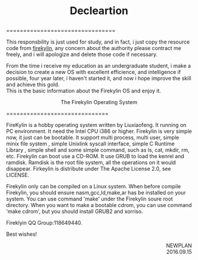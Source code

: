 # <p align="center">Decleartion</p>
================================

This responsbility is just used for study, and in fact, i just copy the resource code from [firekylin](https://coding.net/u/liuxiaofeng/p/firekylin/git), any concern about the authority please contract me freely, and i will apologize and delete those code if necessary.</br>
<td style="word-break:break-all">From the time i receive my education as an undergraduate student, i make a decision to create a new OS with excellent efficience, and intelligence if possible, four year later, i haven't started it, and now i hope improve the skill and achieve this gold.</td></br>
This is the basic information about the Firekylin OS and enjoy it.






<p align="center">The Firekylin Operating System</p>
==============================

FireKylin is a hobby operating system written by Liuxiaofeng. It running on PC environment. It need the Intel CPU i386 or higher.
Firekylin is very simple now, it just can be bootable. It support multi process, multi user, simple minix file system , simple Unixlink syscall interface, simple C Runtime Library , simple shell and some simple command, such as ls, cat, mkdir, rm, etc.
Firekylin can boot use a CD-ROM. It use GRUB to load the kenrel and ramdisk. Ramdisk is the root file system, all the operations on it would disappear. 
Firkeylin is distribute under The Apache License 2.0, see LICENSE.
  
Firekylin only can be compiled on a Linux system. When before compile Firekylin, you should ensure nasm,gcc,ld,make,ar has be installed on your system. You can use command 'make' under the Firekylin soure root directory.
When you want to make a bootable cdrom, you can use command 'make cdrom', but you should install GRUB2 and xorriso.

Fireklyin QQ Group:118649440.

Best wishes!


<p align="right">NEWPLAN </br>2016.09.15</p>

